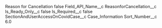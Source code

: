 <?xml version="1.0" encoding="UTF-8"?>
<CustomMetadata xmlns="http://soap.sforce.com/2006/04/metadata" xmlns:xsi="http://www.w3.org/2001/XMLSchema-instance" xmlns:xsd="http://www.w3.org/2001/XMLSchema">
    <label>Reason for Cancellation</label>
    <protected>false</protected>
    <values>
        <field>Field_API_Name__c</field>
        <value xsi:type="xsd:string">ReasonforCancellation__c</value>
    </values>
    <values>
        <field>Is_Ready_Only__c</field>
        <value xsi:type="xsd:boolean">false</value>
    </values>
    <values>
        <field>Is_Required__c</field>
        <value xsi:type="xsd:boolean">false</value>
    </values>
    <values>
        <field>SectionAndUserAccessOnCovidCase__c</field>
        <value xsi:type="xsd:string">Case_Information</value>
    </values>
    <values>
        <field>Sort_Number__c</field>
        <value xsi:type="xsd:double">6.0</value>
    </values>
</CustomMetadata>
